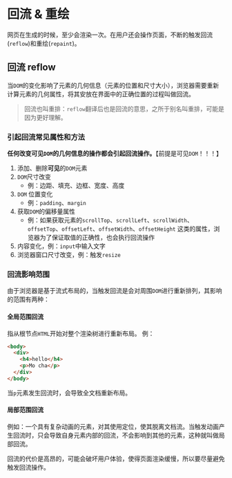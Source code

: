 # 回流 & 重绘
网页在生成的时候，至少会渲染一次。在用户还会操作页面，不断的触发回流(`reflow`)和重绘(`repaint`)。

## 回流 reflow
当`DOM`的变化影响了元素的几何信息（元素的位置和尺寸大小），浏览器需要重新计算元素的几何属性，将其安放在界面中的正确位置的过程叫做回流。

> 回流也叫重排：`reflow`翻译后也是回流的意思，之所于别名叫重排，可能是因为更好理解。
### 引起回流常见属性和方法
**任何改变可见`DOM`的几何信息的操作都会引起回流操作。**【前提是可见`DOM`！！！】

1. 添加、删除**可见**的`DOM`元素
2. `DOM`尺寸改变
   - 例：边距、填充、边框、宽度、高度
3. `DOM` 位置变化 
   - 例：`padding`、`margin`
4.  获取`DOM`的偏移量属性
    - 例：如果获取元素的`scrollTop`、`scrollLeft`、`scrollWidth`、`offsetTop`、`offsetLeft`、`offsetWidth`、`offsetHeight`
    这类的属性，浏览器为了保证取值的正确性，也会执行回流操作
5. 内容变化，例：`input`中输入文字
6. 浏览器窗口尺寸改变，例：触发`resize`

### 回流影响范围
由于浏览器是基于流式布局的，当触发回流是会对周围`DOM`进行重新排列，其影响的范围有两种：
#### 全局范围回流
指从根节点`HTML`开始对整个渲染树进行重新布局。
例：
```html
<body>
  <div>
    <h4>hello</h4>
    <p>Mo cha</p>
  </div>
</body>
```
当`p`元素发生回流时，会导致全文档重新布局。
#### 局部范围回流
例如：一个具有复杂动画的元素，对其使用定位，使其脱离文档流。当触发动画产生回流时，只会导致自身元素内部的回流，不会影响到其他的元素，这种就叫做局部回流。

回流的代价是高昂的，可能会破坏用户体验，使得页面渲染缓慢，所以要尽量避免触发回流操作。
